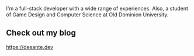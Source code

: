 I'm a full-stack developer with a wide range of experiences. Also, a student of Game Design and Computer Science at Old Dominion University.

## Check out my blog
https://desante.dev

